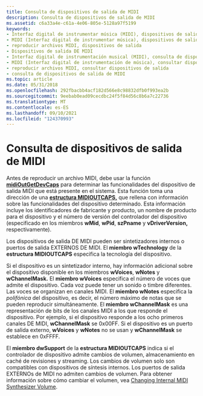 ```yaml
---
title: Consulta de dispositivos de salida de MIDI
description: Consulta de dispositivos de salida de MIDI
ms.assetid: c6a33a4e-c61a-4e06-805e-5128a97f5199
keywords:
- Interfaz digital de instrumentar música (MIDI), dispositivos de salida
- MIDI (Interfaz digital de instrumentar música), dispositivos de salida
- reproducir archivos MIDI, dispositivos de salida
- Dispositivos de salida DE MIDI
- Interfaz digital de instrumentación musical (MIDI), consulta de dispositivos de salida
- MIDI (Interfaz digital de instrumentación de música), consultar dispositivos de salida
- reproducir archivos MIDI, consultar dispositivos de salida
- consulta de dispositivos de salida de MIDI
ms.topic: article
ms.date: 05/31/2018
ms.openlocfilehash: 292fbacbb4acf182d566e8c98832dfb0f993ea2b
ms.sourcegitcommit: 9eebab0ead09cecdbc24f5f84d56c8b6a7c22736
ms.translationtype: MT
ms.contentlocale: es-ES
ms.lasthandoff: 09/10/2021
ms.locfileid: "124370993"
---
```

# <a name="querying-midi-output-devices"></a>Consulta de dispositivos de salida de MIDI

Antes de reproducir un archivo MIDI, debe usar la función [**midiOutGetDevCaps**](/windows/win32/api/mmeapi/nf-mmeapi-midioutgetdevcaps) para determinar las funcionalidades del dispositivo de salida MIDI que está presente en el sistema. Esta función toma una dirección de una [**estructura MIDIOUTCAPS,**](/windows/win32/api/mmeapi/ns-mmeapi-midioutcaps) que rellena con información sobre las funcionalidades del dispositivo determinado. Esta información incluye los identificadores de fabricante y producto, un nombre de producto para el dispositivo y el número de versión del controlador del dispositivo (especificado en los miembros **wMid**, **wPid**, **szPname** y **vDriverVersion,** respectivamente).

Los dispositivos de salida DE MIDI pueden ser sintetizadores internos o puertos de salida EXTERNOS DE MIDI. El **miembro wTechnology** de la **estructura MIDIOUTCAPS** especifica la tecnología del dispositivo.

Si el dispositivo es un sintetizador interno, hay información adicional sobre el dispositivo disponible en los miembros **wVoices**, **wNotes** y **wChannelMask.** El **miembro wVoices** especifica el número de voces que admite el dispositivo. Cada voz puede tener un sonido o timbre diferentes. Las voces se organizan en canales MIDI. El **miembro wNotes** especifica la *polifónica* del dispositivo, es decir, el número máximo de notas que se pueden reproducir simultáneamente. El **miembro wChannelMask** es una representación de bits de los canales MIDI a los que responde el dispositivo. Por ejemplo, si el dispositivo responde a los ocho primeros canales DE MIDI, **wChannelMask** se 0x00FF. Si el dispositivo es un puerto de salida externo, **wVoices** y **wNotes** no se usan y **wChannelMask** se establece en 0xFFFF.

El **miembro dwSupport** de la **estructura MIDIOUTCAPS** indica si el controlador de dispositivo admite cambios de volumen, almacenamiento en caché de revisiones y streaming. Los cambios de volumen solo son compatibles con dispositivos de síntesis internos. Los puertos de salida EXTERNOs de MIDI no admiten cambios de volumen. Para obtener información sobre cómo cambiar el volumen, vea [Changing Internal MIDI Synthesizer Volume](changing-internal-midi-synthesizer-volume.md).

 

 